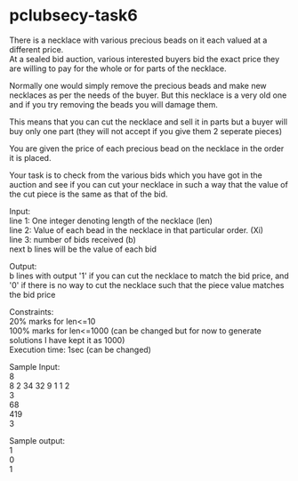 # pclubsecy-task6
There is a necklace with various precious beads on it each valued at a different price.   
At a sealed bid auction, various interested buyers bid the exact price they are willing to pay for the whole or for parts of the necklace.   

Normally one would simply remove the precious beads and make new necklaces as per the needs of the buyer. But this necklace is a very old one and if you try removing the beads you will damage them.  

This means that you can cut the necklace and sell it in parts but a buyer will buy only one part (they will not accept if you give them 2 seperate pieces)  

You are given the price of each precious bead on the necklace in the order it is placed.  

Your task is to check from the various bids which you have got in the auction and see if you can cut your necklace in such a way that the value of the cut piece is the same as that of the bid.  

Input:  
line 1: One integer denoting length of the necklace (len)  
line 2: Value of each bead in the necklace in that particular order. (Xi)  
line 3: number of bids received (b)  
next b lines will be the value of each bid  

Output:  
b lines with output '1' if you can cut the necklace to match the bid price, and '0' if there is no way to cut the necklace such that the piece value matches the bid price
  
Constraints:  
20% marks for len<=10  
100% marks for len<=1000  (can be changed but for now to generate solutions I have kept it as 1000)  
Execution time: 1sec (can be changed)  
  
Sample Input:  
8  
8 2 34 32 9 1 1 2  
3  
68  
419  
3  

Sample output:  
1  
0  
1
